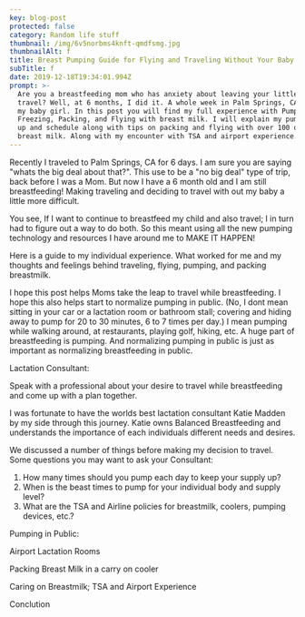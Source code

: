 ```yaml
---
key: blog-post
protected: false
category: Random life stuff
thumbnail: /img/6v5norbms4knft-qmdfsmg.jpg
thumbnailAlt: f
title: Breast Pumping Guide for Flying and Traveling Without Your Baby
subTitle: f
date: 2019-12-18T19:34:01.994Z
prompt: >-
  Are you a breastfeeding mom who has anxiety about leaving your little one to
  travel? Well, at 6 months, I did it. A whole week in Palm Springs, CA with out
  my baby girl. In this post you will find my full experience with Pumping,
  Freezing, Packing, and Flying with breast milk. I will explain my pumping set
  up and schedule along with tips on packing and flying with over 100 oz of
  breast milk. Along with my encounter with TSA and airport experience.
---
```

Recently I traveled to Palm Springs, CA for 6 days. I am sure you are saying "whats the big deal about that?". This use to be a "no big deal" type of trip, back before I was a Mom. But now I have a 6 month old and I am still breastfeeding! Making traveling and deciding to travel with out my baby a little more difficult. 

You see, If I want to continue to breastfeed my child and also travel; I in turn had to figure out a way to do both. So this meant using all the new pumping technology and resources I have around me to MAKE IT HAPPEN!

Here is a guide to my individual experience. What worked for me and my thoughts and feelings behind traveling, flying, pumping, and packing breastmilk. 

I hope this post helps Moms take the leap to travel while breastfeeding.  I hope this also helps start to normalize pumping in public. (No, I dont mean sitting in your car or a lactation room or bathroom stall; covering and hiding away to pump for 20 to 30 minutes, 6 to 7 times per day.) I mean pumping while walking around, at restaurants, playing golf, hiking, etc. A huge part of breastfeeding is pumping. And normalizing pumping in public is just as important as normalizing breastfeeding in public.



Lactation Consultant: 

Speak with a professional about your desire to travel while breastfeeding and come up with a plan together. 

I was fortunate to have the worlds best lactation consultant Katie Madden by my side through this journey. Katie owns Balanced Breastfeeding and understands the importance of each individuals different needs and desires. 

We discussed a number of things before making my decision to travel. Some questions you may want to ask your Consultant:

1. How many times should you pump each day to keep your supply up? 
2. When is the beast times to pump for your individual body and supply level? 
3. What are the TSA and Airline policies for breastmilk, coolers, pumping devices, etc.?

Pumping in Public:







Airport Lactation Rooms



Packing Breast Milk in a carry on cooler



Caring on Breastmilk; TSA and Airport Experience



Conclution
